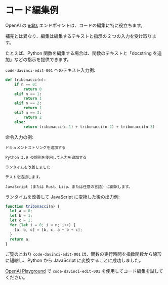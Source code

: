# コード編集例

OpenAI の [edits](https://openai.com/blog/gpt-3-edit-insert/) エンドポイントは、コードの編集に特に役立ちます。

補完とは異なり、編集は編集するテキストと指示の 2 つの入力を受け取ります。

たとえば、Python 関数を編集する場合は、関数のテキストと「docstring を追加」などの指示を提供できます。

`code-davinci-edit-001` へのテキスト入力例:

```python
def tribonacci(n):
    if n == 0:
        return 0
    elif n == 1:
        return 1
    elif n == 2:
        return 1
    elif n == 3:
        return 2
    else:
        return tribonacci(n-1) + tribonacci(n-2) + tribonacci(n-3)
```

命令入力の例:

```テキスト
ドキュメントストリングを追加する
```

```テキスト
Python 3.9 の規則を使用して入力を追加する
```

```テキスト
ランタイムを改善しました
```

```テキスト
テストを追加します。
```

```テキスト
JavaScript (または Rust、Lisp、または任意の言語) に翻訳します。
```

ランタイムを改善して JavaScript に変換した後の出力例:

```JavaScript
function tribonacci(n) {
  let a = 0;
  let b = 1;
  let c = 1;
  for (let i = 0; i < n; i++) {
    [a, b, c] = [b, c, a + b + c];
  }
  return a;
}
```

ご覧のとおり `code-davinci-edit-001` は、関数の実行時間を指数関数から線形に短縮し、Python から JavaScript に変換することに成功しました。

[OpenAI Playground](https://beta.openai.com/playground?mode=edit&model=code-davinci-edit-001) で `code-davinci-edit-001` を使用してコード編集を試してください。

<!--
# Code editing example

OpenAI's [edits](https://openai.com/blog/gpt-3-edit-insert/) endpoint is particularly useful for editing code.

Unlike completions, edits takes two inputs: the text to edit and an instruction.

For example, if you wanted to edit a Python function, you could supply the text of the function and an instruction like "add a docstring".

Example text input to `code-davinci-edit-001`:

```python
def tribonacci(n):
    if n == 0:
        return 0
    elif n == 1:
        return 1
    elif n == 2:
        return 1
    elif n == 3:
        return 2
    else:
        return tribonacci(n-1) + tribonacci(n-2) + tribonacci(n-3)
```

Example instruction inputs:

```text
add a docstring
```

```text
Add typing, using Python 3.9 conventions
```

```text
improved the runtime
```

```text
Add a test.
```

```text
Translate to JavaScript (or Rust or Lisp or any language you like)
```

Example output after improving the runtime and translating to JavaScript:

```JavaScript
function tribonacci(n) {
  let a = 0;
  let b = 1;
  let c = 1;
  for (let i = 0; i < n; i++) {
    [a, b, c] = [b, c, a + b + c];
  }
  return a;
}
```

As you can see, `code-davinci-edit-001` was able to successfully reduce the function's runtime from exponential down to linear, as well as convert from Python to JavaScript.

Experiment with code editing using `code-davinci-edit-001` in the [OpenAI Playground](https://beta.openai.com/playground?mode=edit&model=code-davinci-edit-001).
-->
